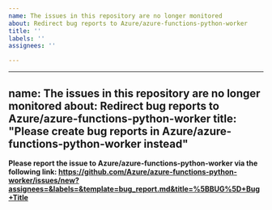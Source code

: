```yaml
---
name: The issues in this repository are no longer monitored
about: Redirect bug reports to Azure/azure-functions-python-worker
title: ''
labels: ''
assignees: ''

---
```


---
name: The issues in this repository are no longer monitored
about: Redirect bug reports to Azure/azure-functions-python-worker
title: "Please create bug reports in Azure/azure-functions-python-worker instead"
---

**Please report the issue to Azure/azure-functions-python-worker via the following link:
https://github.com/Azure/azure-functions-python-worker/issues/new?assignees=&labels=&template=bug_report.md&title=%5BBUG%5D+Bug+Title**
